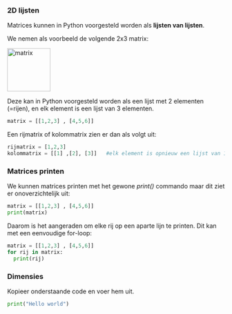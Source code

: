 ### 2D lijsten

Matrices kunnen in Python voorgesteld worden als **lijsten van lijsten**. 

We nemen als voorbeeld de volgende 2x3 matrix:

<img width="100" alt="matrix" src="https://github.com/milanvandeput/Dodona-SML/assets/61200054/fa1d4c30-6cd1-4fe9-9774-af016747e1fa">

Deze kan in Python voorgesteld worden als een lijst met 2 elementen (=rijen), en elk element is een lijst van 3 elementen.

```python
matrix = [[1,2,3] , [4,5,6]]
```

Een rijmatrix of kolommatrix zien er dan als volgt uit:
```python
rijmatrix = [1,2,3]
kolommatrix = [[1] ,[2], [3]]   #elk element is opnieuw een lijst van 1 getal omdat er ook maar 1 getal staat op elke rij
```

### Matrices printen
We kunnen matrices printen met het gewone *print()* commando maar dit ziet er onoverzichtelijk uit:
```python
matrix = [[1,2,3] , [4,5,6]]
print(matrix)
```

Daarom is het aangeraden om elke rij op een aparte lijn te printen. Dit kan met een eenvoudige for-loop:
```python
matrix = [[1,2,3] , [4,5,6]]
for rij in matrix:
  print(rij)
```

### Dimensies
Kopieer onderstaande code en voer hem uit.

```python
print("Hello world")
```
